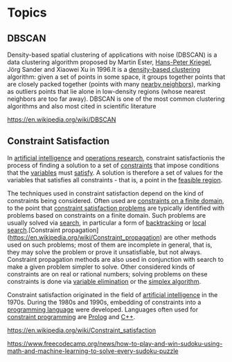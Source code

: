 # Topics

## DBSCAN

Density-based spatial clustering of applications with noise (DBSCAN) is a data clustering algorithm proposed by Martin Ester, [Hans-Peter Kriegel](https://en.wikipedia.org/wiki/Hans-Peter_Kriegel), Jörg Sander and Xiaowei Xu in 1996.It is a [density-based clustering](https://en.wikipedia.org/wiki/Cluster_analysis#Density-based_clustering) algorithm: given a set of points in some space, it groups together points that are closely packed together (points with many [nearby neighbors](https://en.wikipedia.org/wiki/Fixed-radius_near_neighbors)), marking as outliers points that lie alone in low-density regions (whose nearest neighbors are too far away). DBSCAN is one of the most common clustering algorithms and also most cited in scientific literature

https://en.wikipedia.org/wiki/DBSCAN

## Constraint Satisfaction

In [artificial intelligence](https://en.wikipedia.org/wiki/Artificial_intelligence) and [operations research](https://en.wikipedia.org/wiki/Operations_research), constraint satisfactionis the process of finding a solution to a set of [constraints](https://en.wikipedia.org/wiki/Constraint_(mathematics)) that impose conditions that the [variables](https://en.wikipedia.org/wiki/Variable_(mathematics)) must [satisfy](https://en.wikipedia.org/wiki/Satisfiability). A solution is therefore a set of values for the variables that satisfies all constraints - that is, a point in the [feasible region](https://en.wikipedia.org/wiki/Feasible_region).

The techniques used in constraint satisfaction depend on the kind of constraints being considered. Often used are [constraints on a finite domain](https://en.wikipedia.org/wiki/Finite_domain_constraint), to the point that [constraint satisfaction problems](https://en.wikipedia.org/wiki/Constraint_satisfaction_problem) are typically identified with problems based on constraints on a finite domain. Such problems are usually solved via [search](https://en.wikipedia.org/wiki/Search_algorithm), in particular a form of [backtracking](https://en.wikipedia.org/wiki/Backtracking) or [local search](https://en.wikipedia.org/wiki/Local_search_(constraint_satisfaction)).[Constraint propagation](https://en.wikipedia.org/wiki/Constraint_propagation) are other methods used on such problems; most of them are incomplete in general, that is, they may solve the problem or prove it unsatisfiable, but not always. Constraint propagation methods are also used in conjunction with search to make a given problem simpler to solve. Other considered kinds of constraints are on real or rational numbers; solving problems on these constraints is done via [variable elimination](https://en.wikipedia.org/wiki/Variable_elimination) or the [simplex algorithm](https://en.wikipedia.org/wiki/Simplex_algorithm).

Constraint satisfaction originated in the field of [artificial intelligence](https://en.wikipedia.org/wiki/Artificial_intelligence) in the 1970s. During the 1980s and 1990s, embedding of constraints into a [programming language](https://en.wikipedia.org/wiki/Programming_language) were developed. Languages often used for [constraint programming](https://en.wikipedia.org/wiki/Constraint_programming) are [Prolog](https://en.wikipedia.org/wiki/Prolog) and [C++](https://en.wikipedia.org/wiki/C%2B%2B).

https://en.wikipedia.org/wiki/Constraint_satisfaction

https://www.freecodecamp.org/news/how-to-play-and-win-sudoku-using-math-and-machine-learning-to-solve-every-sudoku-puzzle
